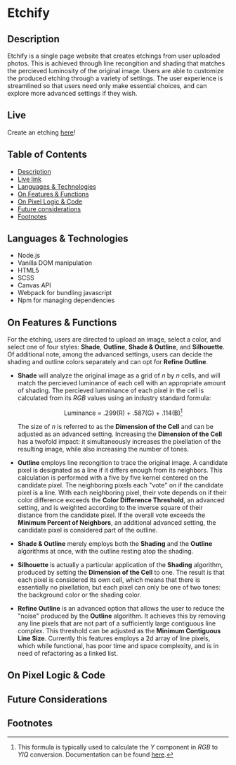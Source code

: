 # Etchify

## Description

Etchify is a single page website that creates etchings from user uploaded photos. This is achieved through line recongition and shading that matches the percieved luminosity of the original image. Users are able to customize the produced etching through a variety of settings. The user experience is streamlined so that users need only make essential choices, and can explore more advanced settings if they wish.

## Live

Create an etching [here](https://etchify.io)!

## Table of Contents

- [Description](#description)
- [Live link](#live)
- [Languages & Technologies](#languages--technologies)
- [On Features & Functions](#on-features--functions)
- [On Pixel Logic & Code](#on-pixel-logic--code)
- [Future considerations](#future-considerations)
- [Footnotes](#footnotes)

## Languages & Technologies

- Node.js
- Vanilla DOM manipulation
- HTML5
- SCSS
- Canvas API
- Webpack for bundling javascript
- Npm for managing dependencies

## On Features & Functions

For the etching, users are directed to upload an image, select a color, and select one of four styles: **Shade**, **Outline**, **Shade & Outline**, and **Silhouette**. Of additional note, among the advanced settings, users can decide the shading and outline colors separately and can opt for **Refine Outline**.

- **Shade** will analyze the original image as a grid of *n* by *n* cells, and will match the percieved luminance of each cell with an appropriate amount of shading. The percieved lumninance of each pixel in the cell is calculated from its *RGB* values using an industry standard formula:<p align="center">Luminance = .299(R) + .587(G) + .114(B)[^1]</p>The size of *n* is referred to as the **Dimension of the Cell** and can be adjusted as an advanced setting. Increasing the **Dimension of the Cell** has a twofold impact: it simultaneously increases the pixellation of the resulting image, while also increasing the number of tones.

- **Outline** employs line recongition to trace the original image. A candidate pixel is designated as a line if it differs enough from its neighbors. This calculation is performed with a five by five kernel centered on the candidate pixel. The neighboring pixels each "vote" on if the candidate pixel is a line. With each neighboring pixel, their vote depends on if their color difference exceeds the **Color Difference Threshold**, an advanced setting, and is weighted according to the inverse square of their distance from the candidate pixel. If the overall vote exceeds the **Minimum Percent of Neighbors**, an additional advanced setting, the candidate pixel is considered part of the outline.

- **Shade & Outline** merely employs both the **Shading** and the **Outline** algorithms at once, with the outline resting atop the shading.

- **Silhouette** is actually a particular application of the **Shading** algorithm, produced by setting the **Dimension of the Cell** to one. The result is that each pixel is considered its own cell, which means that there is essentially no pixellation, but each pixel can only be one of two tones: the background color or the shading color.

- **Refine Outline** is an advanced option that allows the user to reduce the "noise" produced by the **Outline** algorithm. It achieves this by removing any line pixels that are not part of a sufficiently large contiguous line complex. This threshold can be adjusted as the **Minimum Contiguous Line Size**. Currently this features employs a 2d array of line pixels, which while functional, has poor time and space complexity, and is in need of refactoring as a linked list.

## On Pixel Logic & Code



## Future Considerations

## Footnotes

[^1]: This formula is typically used to calculate the *Y* component in *RGB* to *YIQ* conversion. Documentation can be found [here](https://www.eembc.org/techlit/datasheets/yiq_consumer.pdf).

